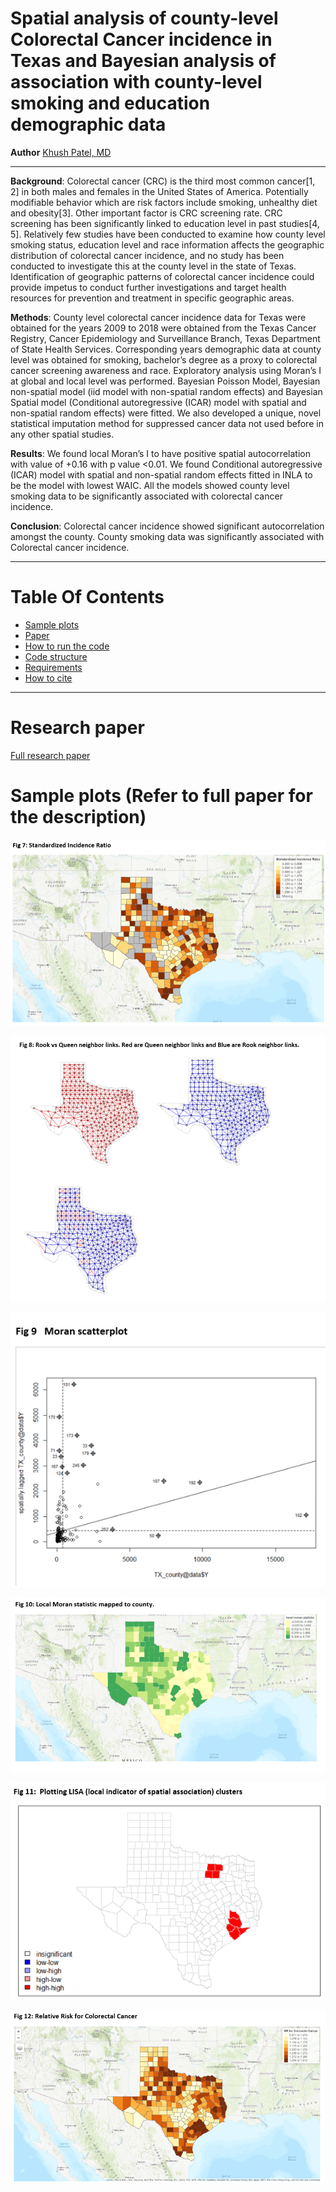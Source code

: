 # Spatial analysis of county-level Colorectal Cancer incidence in Texas and Bayesian analysis of association with county-level smoking and education demographic data

**Author**
[Khush Patel, MD](https://khushpatelmd.github.io/)

<hr />

**Background**: Colorectal cancer (CRC) is the third most common cancer[1, 2] in both males and females in the United States of America. Potentially modifiable behavior which are risk factors include smoking, unhealthy diet and obesity[3]. Other important factor is CRC screening rate. CRC screening has been significantly linked to education level in past studies[4, 5]. Relatively few studies have been conducted to examine how county level smoking status, education level and race information affects the geographic distribution of colorectal cancer incidence, and no study has been conducted to investigate this at the county level in the state of Texas. Identification of geographic patterns of colorectal cancer incidence could provide impetus to conduct further investigations and target health resources for prevention and treatment in specific geographic areas.

**Methods**: County level colorectal cancer incidence data for Texas were obtained for the years 2009 to 2018 were obtained from the Texas Cancer Registry, Cancer Epidemiology and Surveillance Branch, Texas Department of State Health Services. Corresponding years demographic data at county level was obtained for smoking, bachelor’s degree as a proxy to colorectal cancer screening awareness and race. Exploratory analysis using Moran’s I at global and local level was performed. Bayesian Poisson Model, Bayesian non-spatial model (iid model with non-spatial random effects) and Bayesian Spatial model (Conditional autoregressive (ICAR) model with spatial and non-spatial random effects) were fitted. We also developed a unique, novel statistical imputation method for suppressed cancer data not used before in any other spatial studies.

**Results**: We found local Moran’s I to have positive spatial autocorrelation with value of +0.16 with p value <0.01. We found Conditional autoregressive (ICAR) model with spatial and non-spatial random effects fitted in INLA to be the model with lowest WAIC. All the models showed county level smoking data to be significantly associated with colorectal cancer incidence.

**Conclusion**: Colorectal cancer incidence showed significant autocorrelation amongst the county. County smoking data was significantly associated with Colorectal cancer incidence. 

<hr />

# Table Of Contents
-  [Sample plots](#Sample-plots)
-  [Paper](#Paper)
-  [How to run the code](#How-to-run)
-  [Code structure](#Code-structure)
-  [Requirements](#Requirements)
-  [How to cite](#How-to-cite)

<hr />

# Research paper

[Full research paper](images/Spatial_analysis_Khush_Patel.pdf)





# Sample plots (Refer to full paper for the description)

![Standardized Incidence Ratio](images/SIR.png)

![Rook vs Queen neighbor links](images/rook.png)

![Moran scatterplot](images/Moran.png)

![Moran statistic mapped at county level](images/local_Moran.png)

![LISA](images/LISA.png)

![Relative Risk](images/relative_risk.png)



